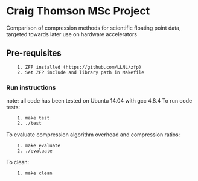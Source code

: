 # Craig Thomson MSc Project
Comparison of compression methods for scientific floating point data, targeted towards later use on hardware accelerators

## Pre-requisites
```
	1. ZFP installed (https://github.com/LLNL/zfp)
	2. Set ZFP include and library path in Makefile
```
### Run instructions
note: all code has been tested on Ubuntu 14.04 with gcc 4.8.4
To run code tests:
```
	1. make test
	2. ./test
```
To evaluate compression algorithm overhead and compression ratios:
```
	1. make evaluate
	2. ./evaluate
```
To clean:
```
	1. make clean
````